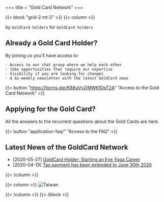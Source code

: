 +++
title = "Gold Card Network"
+++

{{< block "grid-2 mt-2" >}}
{{< column >}}


by `GoldCard holders` for `GoldCard holders`


## Already a Gold Card Holder?

By joining us you'll have access to:

    - Access to our chat group where we help each other
    - Jobs opportunities that require our expertise
    - Visibility if you are looking for changes
    - A bi-weekly newsletter with the latest GoldCard news

{{< button "https://forms.gle/K88uVy2jMW61DpT2A" "Access to the Gold Card Network" >}}



## Applying for the Gold Card?
All the answers to the recurrent questions about the Gold Cards are here.

{{< button "application-faq/" "Access to the FAQ" >}} 


## Latest News of the GoldCard Network

- [2020-05-27] [GoldCard Holder: Starting an Eye Yoga Career](https://meet.bnext.com.tw/intl/articles/view/46488)
- [2020-04-13] [Tax payment has been extended to June 30th 2020](https://home.kpmg/us/en/home/insights/2020/04/tnf-taiwan-tax-return-tax-payment-deadlines-extended-covid-19.html)




{{< /column >}}

{{< column >}}
![Taiwan](./images/taiwan-unsplash.jpeg)

{{< /column >}}
{{< /block >}}
